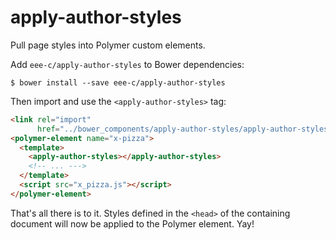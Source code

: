 apply-author-styles
===================

Pull page styles into Polymer custom elements.

Add `eee-c/apply-author-styles` to Bower dependencies:

```
$ bower install --save eee-c/apply-author-styles
```

Then import and use the `<apply-author-styles>` tag:

```html
<link rel="import"
      href="../bower_components/apply-author-styles/apply-author-styles.html">
<polymer-element name="x-pizza">
  <template>
    <apply-author-styles></apply-author-styles>
    <!-- ... --->
  </template>
  <script src="x_pizza.js"></script>
</polymer-element>
```

That's all there is to it. Styles defined in the `<head>` of the containing document will now be applied to the Polymer element. Yay!

